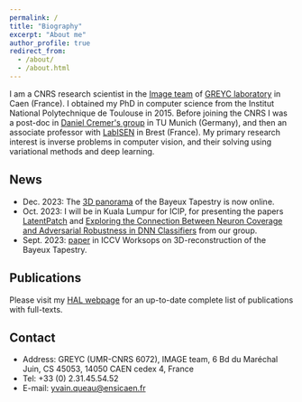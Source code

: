 ```yaml
---
permalink: /
title: "Biography"
excerpt: "About me"
author_profile: true
redirect_from: 
  - /about/
  - /about.html
---
```



I am a CNRS research scientist in the [Image team](https://www.greyc.fr/en/equipes/image-2/) of [GREYC laboratory](https://www.greyc.fr/) in Caen (France). I obtained my PhD in computer science from the Institut National Polytechnique de Toulouse in 2015. Before joining the CNRS I was a post-doc in [Daniel Cremer's group](https://cvg.cit.tum.de/) in TU Munich (Germany), and then an associate professor with [LabISEN](https://isen-brest.fr/labisen/) in Brest (France). My primary research interest is inverse problems in computer vision, and their solving using variational methods and deep learning. 

News
------
* Dec. 2023: The [3D panorama](https://redonmarjorie.github.io/projects/BayeuxPanorama.html) of the Bayeux Tapestry is now online. 
* Oct. 2023: I will be in Kuala Lumpur for ICIP, for presenting the papers [LatentPatch](https://arxiv.org/abs/2401.16830) and [Exploring the Connection Between Neuron Coverage and Adversarial Robustness in DNN Classifiers](https://laas.hal.science/GREYC-IMAGE/hal-04151746v1) from our group.
* Sept. 2023: [paper](https://openaccess.thecvf.com/content/ICCV2023W/e-Heritage/html/Redon_3D_Surface_Approximation_of_the_Entire_Bayeux_Tapestry_for_Improved_ICCVW_2023_paper.html) in ICCV Worksops on 3D-reconstruction of the Bayeux Tapestry. 

Publications
------

Please visit my [HAL webpage](https://cv.hal.science/yvain-queau) for an up-to-date complete list of publications with full-texts. 


Contact
------
* Address: GREYC (UMR-CNRS 6072), IMAGE team, 6 Bd du Maréchal Juin, CS 45053, 14050 CAEN cedex 4, France
* Tel: +33 (0) 2.31.45.54.52
* E-mail: yvain.queau@ensicaen.fr

